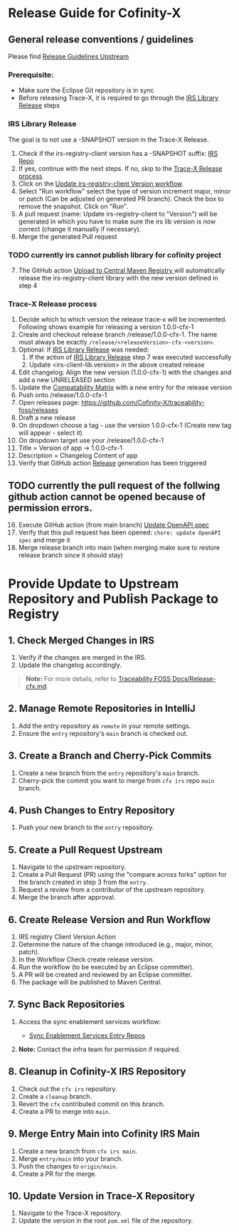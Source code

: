 # Release Guide for Cofinity-X

## General release conventions / guidelines

Please find [Release Guidelines Upstream](https://github.com/Cofinity-X/traceability-foss/blob/main/docs/RELEASE.md)

### Prerequisite:

- Make sure the Eclipse Git repository is in sync
- Before releasing Trace-X, it is required to go through the [IRS Library Release](#irs-library-release) steps

### IRS Library Release

The goal is to not use a -SNAPSHOT version in the Trace-X Release.

1) Check if the irs-registry-client version has a -SNAPSHOT suffix:  [IRS Repo](https://github.com/Cofinity-X/item-relationship-service/blob/main/pom.xml)
2) If yes, continue with the next steps. If no, skip to the [Trace-X Release process](#trace-x-release-process)
3) Click on the [Update irs-registry-client Version workflow](https://github.com/Cofinity-X/item-relationship-service/actions/workflows/update-registry-library.yaml).
4) Select "Run workflow" select the type of version increment major, minor or patch (Can be adjusted on generated PR branch). Check the box to remove the snapshot. Click on "Run".
5) A pull request (name: Update irs-registry-client to "Version") will be generated in which you have to make sure the irs lib version is now correct (change it manually if necessary).
6) Merge the generated Pull request
### TODO currently irs cannot publish library for cofinity project
7) The GitHub action [Upload to Central Maven Registry ](https://github.com/Cofinity-X/item-relationship-service/actions/workflows/maven-deploy.yaml) will automatically release the irs-registry-client library with the new version defined in step 4

### Trace-X Release process

1) Decide which to which version the release trace-x will be incremented. Following shows example for releasing a version 1.0.0-cfx-1
2) Create and checkout release branch /release/1.0.0-cfx-1. The name must always be exactly `/release/<releaseVersion>-cfx-<version>`.
3) Optional: If [IRS Library Release](#irs-library-release) was needed:
    1) If the action of [IRS Library Release](#irs-library-release) step 7 was executed successfully
    2) Update <irs-client-lib.version> in the above created release
4) Edit changelog: Align the new version (1.0.0-cfx-1) with the changes and add a new UNRELEASED section
5) Update the [Compatability Matrix](https://github.com/Cofinity-X/traceability-foss/blob/main/COMPATIBILITY_MATRIX.md) with a new entry for the release version
6) Push onto /release/1.0.0-cfx-1
9) Open releases page: https://github.com/Cofinity-X/traceability-foss/releases
10) Draft a new release
11) On dropdown choose a tag - use the version 1.0.0-cfx-1 (Create new tag will appear - select it)
12) On dropdown target use your /release/1.0.0-cfx-1
13) Title = Version of app -> 1.0.0-cfx-1
14) Description = Changelog Content of app
15) Verify that GitHub action [Release](https://github.com/Cofinity-X/traceability-foss/actions/workflows/cofinity-docker-image.yml) generation has been triggered
## TODO currently the pull request of the follwing github action cannot be opened because of permission errors.
16) Execute GitHub action (from main branch) [Update OpenAPI spec](https://github.com/Cofinity-X/traceability-foss/actions/workflows/update-openapi-spec.yml)
17) Verify that this pull request has been opened: `chore: update OpenAPI spec` and merge it
18) Merge release branch into main (when merging make sure to restore release branch since it should stay)

# Provide Update to Upstream Repository and Publish Package to Registry

## 1. Check Merged Changes in IRS

1. Verify if the changes are merged in the IRS.
2. Update the changelog accordingly.

> **Note:** For more details, refer to [Traceability FOSS Docs/Release-cfx.md](#irs-library-release).

## 2. Manage Remote Repositories in IntelliJ

1. Add the entry repository as `remote` in your remote settings.
2. Ensure the `entry` repository's `main` branch is checked out.

## 3. Create a Branch and Cherry-Pick Commits

1. Create a new branch from the `entry` repository's `main` branch.
2. Cherry-pick the commit you want to merge from `cfx irs` repo `main` branch.

## 4. Push Changes to Entry Repository

1. Push your new branch to the `entry` repository.

## 5. Create a Pull Request Upstream

1. Navigate to the upstream repository.
2. Create a Pull Request (PR) using the "compare across forks" option for the branch created in step 3 from the `entry`.
3. Request a review from a contributor of the upstream repository.
4. Merge the branch after approval.

## 6. Create Release Version and Run Workflow

1. IRS registry Client Version Action
2. Determine the nature of the change introduced (e.g., major, minor, patch).
3. In the Workflow Check create release version.
4. Run the workflow (to be executed by an Eclipse committer).
5. A PR will be created and reviewed by an Eclipse committer.
6. The package will be published to Maven Central.

## 7. Sync Back Repositories

1. Access the sync enablement services workflow:

    - [Sync Enablement Services Entry Repos](https://github.com/Cofinity-X/entry-pipelines/actions/workflows/sync-enablement-services-entry-repos.yaml)

2. **Note:** Contact the infra team for permission if required.

## 8. Cleanup in Cofinity-X IRS Repository

1. Check out the `cfx irs` repository.
2. Create a `cleanup` branch.
3. Revert the `cfx` contributed commit on this branch.
4. Create a PR to merge into `main`.

## 9. Merge Entry Main into Cofinity IRS Main

1. Create a new branch from `cfx irs main`.
2. Merge `entry/main` into your branch.
3. Push the changes to `origin/main`.
4. Create a PR for the merge.

## 10. Update Version in Trace-X Repository

1. Navigate to the Trace-X repository.
2. Update the version in the root `pom.xml` file of the repository.
